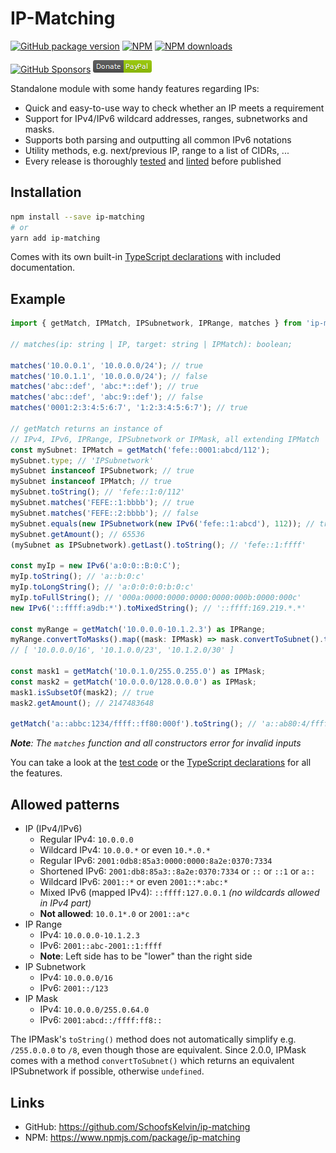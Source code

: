 
# IP-Matching

[![GitHub package version](https://img.shields.io/github/v/release/SchoofsKelvin/ip-matching?include_prereleases&label=GitHub)](https://github.com/SchoofsKelvin/ip-matching)
[![NPM](https://img.shields.io/npm/v/ip-matching?label=NPM)](https://www.npmjs.com/package/ip-matching)
[![NPM downloads](https://img.shields.io/npm/dt/ip-matching?color=blue&label=NPM%20downloads)](https://www.npmjs.com/package/ip-matching)

[![GitHub Sponsors](https://img.shields.io/github/sponsors/SchoofsKelvin?color=green&label=GitHub%20Sponsors)](https://github.com/sponsors/SchoofsKelvin)
[![Donate](./.github/paypal.png)](https://www.paypal.me/KSchoofs)

Standalone module with some handy features regarding IPs:
- Quick and easy-to-use way to check whether an IP meets a requirement
- Support for IPv4/IPv6 wildcard addresses, ranges, subnetworks and masks.
- Supports both parsing and outputting all common IPv6 notations
- Utility methods, e.g. next/previous IP, range to a list of CIDRs, ...
- Every release is thoroughly [tested](https://github.com/SchoofsKelvin/ip-matching/tree/master/src/) and [linted](https://github.com/SchoofsKelvin/ip-matching/actions) before published

## Installation
```bash
npm install --save ip-matching
# or
yarn add ip-matching
```

Comes with its own built-in [TypeScript declarations](https://github.com/SchoofsKelvin/ip-matching/blob/master/api/index.d.ts)
 with included documentation.

## Example
```ts
import { getMatch, IPMatch, IPSubnetwork, IPRange, matches } from 'ip-matching';

// matches(ip: string | IP, target: string | IPMatch): boolean;

matches('10.0.0.1', '10.0.0.0/24'); // true
matches('10.0.1.1', '10.0.0.0/24'); // false
matches('abc::def', 'abc:*::def'); // true
matches('abc::def', 'abc:9::def'); // false
matches('0001:2:3:4:5:6:7', '1:2:3:4:5:6:7'); // true

// getMatch returns an instance of
// IPv4, IPv6, IPRange, IPSubnetwork or IPMask, all extending IPMatch
const mySubnet: IPMatch = getMatch('fefe::0001:abcd/112');
mySubnet.type; // 'IPSubnetwork'
mySubnet instanceof IPSubnetwork; // true
mySubnet instanceof IPMatch; // true
mySubnet.toString(); // 'fefe::1:0/112'
mySubnet.matches('FEFE::1:bbbb'); // true
mySubnet.matches('FEFE::2:bbbb'); // false
mySubnet.equals(new IPSubnetwork(new IPv6('fefe::1:abcd'), 112)); // true
mySubnet.getAmount(); // 65536
(mySubnet as IPSubnetwork).getLast().toString(); // 'fefe::1:ffff'

const myIp = new IPv6('a:0:0::B:0:C');
myIp.toString(); // 'a::b:0:c'
myIp.toLongString(); // 'a:0:0:0:0:b:0:c'
myIp.toFullString(); // '000a:0000:0000:0000:0000:000b:0000:000c'
new IPv6('::ffff:a9db:*').toMixedString(); // '::ffff:169.219.*.*'

const myRange = getMatch('10.0.0.0-10.1.2.3') as IPRange;
myRange.convertToMasks().map((mask: IPMask) => mask.convertToSubnet().toString());
// [ '10.0.0.0/16', '10.1.0.0/23', '10.1.2.0/30' ]

const mask1 = getMatch('10.0.1.0/255.0.255.0') as IPMask;
const mask2 = getMatch('10.0.0.0/128.0.0.0') as IPMask;
mask1.isSubsetOf(mask2); // true
mask2.getAmount(); // 2147483648

getMatch('a::abbc:1234/ffff::ff80:000f').toString(); // 'a::ab80:4/ffff::ff80:f'
```
***Note**: The `matches` function and all constructors error for invalid inputs*

You can take a look at the [test code](https://github.com/SchoofsKelvin/ip-matching/blob/master/src/ip.test.ts) or the [TypeScript declarations](https://github.com/SchoofsKelvin/ip-matching/blob/master/api/index.d.ts) for all the features.

## Allowed patterns
* IP (IPv4/IPv6)
    * Regular IPv4: `10.0.0.0`
    * Wildcard IPv4: `10.0.0.*` or even `10.*.0.*`
    * Regular IPv6: `2001:0db8:85a3:0000:0000:8a2e:0370:7334`
    * Shortened IPv6: `2001:db8:85a3::8a2e:0370:7334` or `::` or `::1` or `a::`
    * Wildcard IPv6: `2001::*` or even `2001::*:abc:*`
    * Mixed IPv6 (mapped IPv4): `::ffff:127.0.0.1` _(no wildcards allowed in IPv4 part)_
    * **Not allowed**: `10.0.1*.0` or `2001::a*c`
* IP Range
    * IPv4: `10.0.0.0-10.1.2.3`
    * IPv6: `2001::abc-2001::1:ffff`
    * **Note**: Left side has to be "lower" than the right side
* IP Subnetwork
    * IPv4: `10.0.0.0/16`
    * IPv6: `2001::/123`
* IP Mask
    * IPv4: `10.0.0.0/255.0.64.0`
    * IPv6: `2001:abcd::/ffff:ff8::`

The IPMask's `toString()` method does not automatically simplify e.g. `/255.0.0.0` to `/8`, even though those are equivalent. Since 2.0.0, IPMask comes with a method `convertToSubnet()` which returns an equivalent IPSubnetwork if possible, otherwise `undefined`.

## Links
* GitHub: https://github.com/SchoofsKelvin/ip-matching
* NPM: https://www.npmjs.com/package/ip-matching
